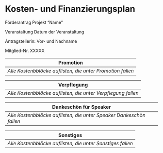# Kosten- und Finanzierungsplan

Förderantrag Projekt “Name”

Veranstaltung Datum der Veranstaltung

Antragstellerin: Vor- und Nachname

Mitglied-Nr. XXXXX




| Promotion              |
|------------------------|
|*Alle Kostenbblöcke auflisten, die unter Promotion fallen*|                        

| Verpflegung            |
|------------------------|
|*Alle Kostenbblöcke auflisten, die unter Verpflegung fallen*|                     

| Dankeschön für Speaker |
|------------------------|
|*Alle Kostenbblöcke auflisten, die unter Speaker Dankeschön fallen*|      

| Sonstiges              |
|------------------------|
|*Alle Kostenbblöcke auflisten, die unter Sonstiges fallen*|                 
